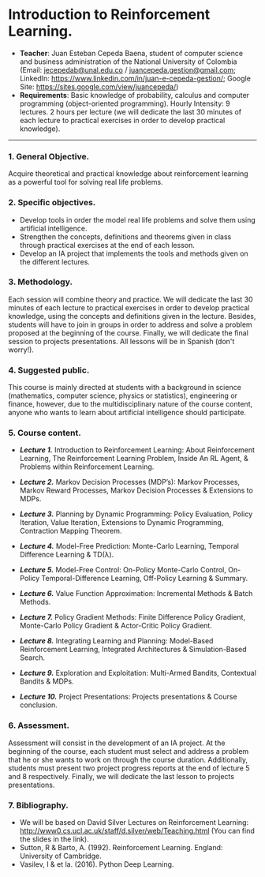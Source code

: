  
# Introduction to Reinforcement Learning.
* **Teacher**: Juan Esteban Cepeda Baena, student of computer science and business administration of the National University of Colombia (Email: jecepedab@unal.edu.co / juancepeda.gestion@gmail.com; LinkedIn: https://www.linkedin.com/in/juan-e-cepeda-gestion/; Google Site: https://sites.google.com/view/juancepeda/)
* **Requirements**: Basic knowledge of probability, calculus and computer programming (object-oriented programming).
Hourly Intensity: 9 lectures. 2 hours per lecture (we will dedicate the last 30 minutes of each lecture to practical exercises in order to develop practical knowledge).
---

### 1. General Objective.
Acquire theoretical and practical knowledge about reinforcement learning as a powerful tool for solving real life problems.


### 2. Specific objectives.
* Develop tools in order the model real life problems and solve them using artificial intelligence.
* Strengthen the concepts, definitions and theorems given in class through practical exercises at the end of each lesson.
* Develop an IA project that implements the tools and methods given on the different lectures.

### 3. Methodology.

Each session will combine theory and practice. We will dedicate the last 30 minutes of each lecture to practical exercises in order to develop practical knowledge, using the concepts and definitions given in the lecture. Besides, students will have to join in groups in order to address and solve a problem proposed at the beginning of the course. Finally, we will dedicate the final session to projects presentations. All lessons will be in Spanish (don't worry!).

### 4. Suggested public.

This course is mainly directed at students with a background in science (mathematics, computer science, physics or statistics), engineering or finance, however, due to the multidisciplinary nature of the course content, anyone who wants to learn about artificial intelligence should participate. 

### 5. Course content.

* ***Lecture 1.*** Introduction to Reinforcement Learning: About Reinforcement Learning, The Reinforcement Learning Problem, Inside An RL Agent, & Problems within Reinforcement Learning.

* ***Lecture 2.*** Markov Decision Processes (MDP’s): Markov Processes, Markov Reward Processes, Markov Decision Processes & Extensions to MDPs.

* ***Lecture 3.*** Planning by Dynamic Programming: Policy Evaluation, Policy Iteration, Value Iteration, Extensions to Dynamic Programming, Contraction Mapping Theorem.

* ***Lecture 4.*** Model-Free Prediction: Monte-Carlo Learning, Temporal Difference Learning & TD(λ).

* ***Lecture 5.*** Model-Free Control: On-Policy Monte-Carlo Control, On-Policy Temporal-Difference Learning, Off-Policy Learning & Summary.

* ***Lecture 6.*** Value Function Approximation: Incremental Methods & Batch Methods.

* ***Lecture 7.*** Policy Gradient Methods: Finite Difference Policy Gradient, Monte-Carlo Policy Gradient & Actor-Critic Policy Gradient.

* ***Lecture 8.*** Integrating Learning and Planning: Model-Based Reinforcement Learning, Integrated Architectures & Simulation-Based Search.

* ***Lecture 9.*** Exploration and Exploitation: Multi-Armed Bandits, Contextual Bandits & MDPs.

* ***Lecture 10.*** Project Presentations: Projects presentations & Course conclusion.

### 6. Assessment.

Assessment will consist in the development of an IA project. At the beginning of the course, each student must select and address a problem that he or she wants to work on through the course duration. Additionally, students must present two project progress reports at the end of lecture 5 and 8 respectively. Finally, we will dedicate the last lesson to projects presentations.

### 7. Bibliography.

* We will be based on David Silver Lectures on Reinforcement Learning: http://www0.cs.ucl.ac.uk/staff/d.silver/web/Teaching.html (You can find the slides in the link).
* Sutton, R & Barto, A. (1992). Reinforcement Learning. England: University of Cambridge.
* Vasilev, I & et la. (2016). Python Deep Learning.


